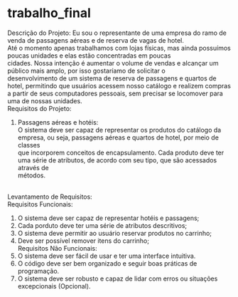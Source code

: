 # trabalho_final

Descrição do Projeto:
Eu sou o representante de uma empresa do ramo de venda de passagens aéreas e de reserva de vagas de hotel.<br>
Até o momento apenas trabalhamos com lojas físicas, mas ainda possuímos poucas unidades e elas estão concentradas em poucas<br>
cidades. Nossa intenção é aumentar o volume de vendas e alcançar um público mais amplo, por isso gostaríamo de solicitar o<br>
desenvolvimento de um sistema de reserva de passagens e quartos de hotel, permitindo que usuários acessem nosso catálogo e realizem compras<br>
a partir de seus computadores pessoais, sem precisar se locomover para uma de nossas unidades.<br>
Requisitos do Projeto:<br>
1. Passagens aéreas e hotéis:<br>
O sistema deve ser capaz de representar os produtos do catálogo da empresa, ou seja, passagens aéreas e quartos de hotel, por meio de classes<br>
que incorporem conceitos de encapsulamento. Cada produto deve ter uma série de atributos, de acordo com seu tipo, que são acessados através de<br>
métodos.<br><br>

Levantamento de Requisitos:<br>
Requisitos Funcionais:<br>
1. O sistema deve ser capaz de representar hotéis e passagens;<br>
2. Cada porduto deve ter uma série de atributos descritivos;<br>
3. O sistema deve permitir ao usuário reservar produtos no carrinho;<br>
4. Deve ser possível remover itens do carrinho;<br>
Requisitos Não Funcionais:<br>
1. O sistema deve ser fácil de usar e ter uma interface intuitiva.<br>
2. O código deve ser bem organizado e seguir boas práticas de programação.<br>
3. O sistema deve ser robusto e capaz de lidar com erros ou situações excepcionais (Opcional).<br>
